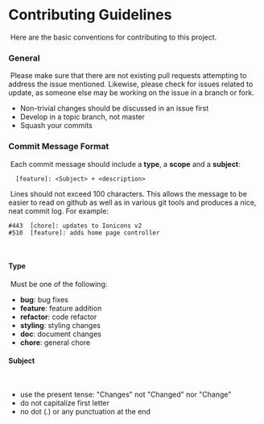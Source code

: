 # Contributing Guidelines
​
Here are the basic conventions for contributing to this project.
​
### General
​
Please make sure that there are not existing pull requests attempting to address the issue mentioned. Likewise, please check for issues related to update, as someone else may be working on the issue in a branch or fork.
​
* Non-trivial changes should be discussed in an issue first
* Develop in a topic branch, not master
* Squash your commits
​
### Commit Message Format
​
Each commit message should include a **type**, a **scope** and a **subject**:
​
```
  [feature]: <Subject> + <description>
```
​
Lines should not exceed 100 characters. This allows the message to be easier to read on github as well as in various git tools and produces a nice, neat commit log.
For example:
​
```
#443  [chore]: updates to Ionicons v2
#510  [feature]: adds home page controller
```
​
#### Type
​
Must be one of the following:
​
* **bug**: bug fixes
* **feature**: feature addition
* **refactor**: code refactor
* **styling**: styling changes
* **doc**: document changes
* **chore**: general chore
​
#### Subject
​
* use the present tense: "Changes" not "Changed" nor "Change"
* do not capitalize first letter
* no dot (.) or any punctuation at the end
